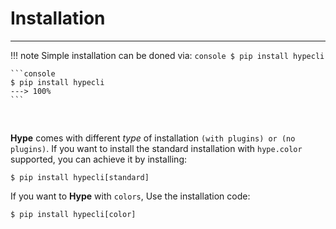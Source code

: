 
# Installation
---

!!! note
    Simple installation can be doned via:
    ```console
    $ pip install hypecli
    ```


<div class="termy">

    ```console
    $ pip install hypecli
    ---> 100%
    ```

</div>
<br>

**Hype** comes with different *type* of installation `(with plugins) or (no plugins)`.
If you want to install the standard installation with `hype.color` supported, you can achieve it
by installing:


```console
$ pip install hypecli[standard]
```


If you want to **Hype** with `colors`, Use the installation code:

```console
$ pip install hypecli[color]
```
 